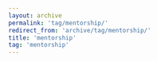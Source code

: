 ```yaml
---
layout: archive
permalink: 'tag/mentorship/'
redirect_from: 'archive/tag/mentorship/'
title: 'mentorship'
tag: 'mentorship'
---
```

